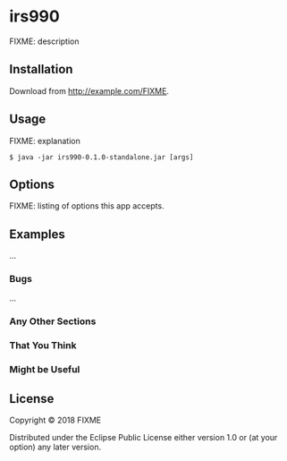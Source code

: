 # irs990

FIXME: description

## Installation

Download from http://example.com/FIXME.

## Usage

FIXME: explanation

    $ java -jar irs990-0.1.0-standalone.jar [args]

## Options

FIXME: listing of options this app accepts.

## Examples

...

### Bugs

...

### Any Other Sections
### That You Think
### Might be Useful

## License

Copyright © 2018 FIXME

Distributed under the Eclipse Public License either version 1.0 or (at
your option) any later version.
